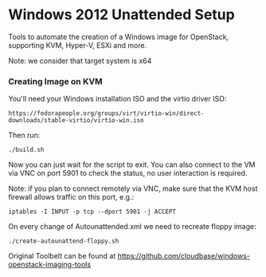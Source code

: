 Windows 2012 Unattended Setup
===============================

Tools to automate the creation of a Windows image for OpenStack, supporting KVM, Hyper-V, ESXi and more.

Note: we consider that target system is x64



### Creating Image on KVM


You'll need your Windows installation ISO and the virtio driver ISO:

	https://fedorapeople.org/groups/virt/virtio-win/direct-downloads/stable-virtio/virtio-win.iso

Then run:

	./build.sh

Now you can just wait for the script to exit. You can also connect to the VM via VNC on port 5901 to check
the status, no user interaction is required.

Note: if you plan to connect remotely via VNC, make sure that the KVM host firewall allows traffic
on this port, e.g.:

    iptables -I INPUT -p tcp --dport 5901 -j ACCEPT

On every change of Autounattended.xml we need to recreate floppy image:

	./create-autounattend-floppy.sh

Original Toolbelt can be found at https://github.com/cloudbase/windows-openstack-imaging-tools
